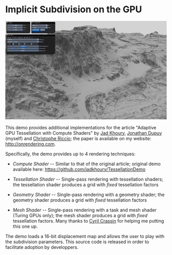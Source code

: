 # Implicit Subdivision on the GPU

![alt text](preview.png "Preview")

This demo provides additional implementations for the article 
"Adaptive GPU Tessellation with Compute Shaders" by 
[Jad Khoury](https://github.com/jadkhoury), 
[Jonathan Dupuy](http://onrendering.com/) (myself) and 
[Christophe Riccio](https://github.com/g-truc); 
the paper is available on my website: <http://onrendering.com>.

Specifically, the demo provides up to 4 rendering techniques:

* *Compute Shader* -- Similar to that of the original article; original demo available here: https://github.com/jadkhoury/TessellationDemo

* *Tessellation Shader* -- Single-pass rendering with tessellation shaders; the tessellation shader produces a grid with *fixed* 
tessellation factors

* *Geometry Shader* -- Single-pass rendering with a geometry shader; the geometry shader produces a grid with *fixed* 
tessellation factors

* *Mesh Shader* -- Single-pass rendering with a task and mesh shader (Turing GPUs only); the mesh shader produces a grid 
with *fixed* tessellation factors. Many thanks to [Cyril Crassin](https://twitter.com/Icare3D) for 
helping me putting this one up. 

The demo loads a 16-bit displacement map and allows the user to play with the subdivision parameters.
This source code is released in order to facilitate adoption by developpers.


